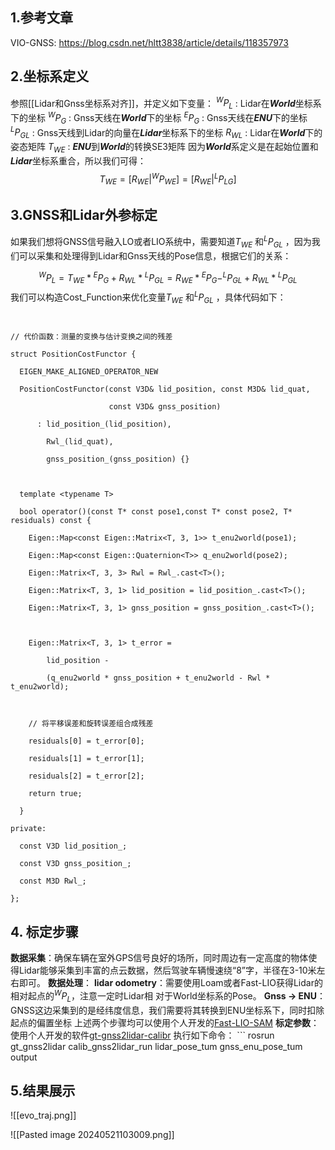 
## 1.参考文章

VIO-GNSS: https://blog.csdn.net/hltt3838/article/details/118357973


## 2.坐标系定义

参照[[Lidar和Gnss坐标系对齐]]，并定义如下变量：
	$^WP_L$ : Lidar在***World***坐标系下的坐标
	$^WP_G$ : Gnss天线在***World***下的坐标 
	$^EP_G$ : Gnss天线在***ENU***下的坐标
	$^LP_{GL}$ : Gnss天线到Lidar的向量在***Lidar***坐标系下的坐标 
    $R_{WL}$ : Lidar在***World***下的姿态矩阵
	$T_{WE}$ : ***ENU***到***World***的转换SE3矩阵
因为***World***系定义是在起始位置和***Lidar***坐标系重合，所以我们可得：
 $$
	 T_{WE} = [R_{WE}|^WP_{WE}] = [R_{WE}|^LP_{LG}]
 $$

## 3.GNSS和Lidar外参标定

   如果我们想将GNSS信号融入LO或者LIO系统中，需要知道$T_{WE}$ 和$^LP_{GL}$ ，因为我们可以采集和处理得到Lidar和Gnss天线的Pose信息，根据它们的关系：

   $$
    ^WP_L = T_{WE} * {^EP_G} + R_{WL} * {^LP_{GL}} = R_{WE} * {^EP_G} - ^LP_{GL} + R_{WL} * {^LP_{GL}}
  $$
   我们可以构造Cost_Function来优化变量$T_{WE}$ 和$^LP_{GL}$ ，具体代码如下：

```
  

// 代价函数：测量的变换与估计变换之间的残差

struct PositionCostFunctor {

  EIGEN_MAKE_ALIGNED_OPERATOR_NEW

  PositionCostFunctor(const V3D& lid_position, const M3D& lid_quat,

                      const V3D& gnss_position)

      : lid_position_(lid_position),

        Rwl_(lid_quat),

        gnss_position_(gnss_position) {}

  

  template <typename T>

  bool operator()(const T* const pose1,const T* const pose2, T* residuals) const {

    Eigen::Map<const Eigen::Matrix<T, 3, 1>> t_enu2world(pose1);

    Eigen::Map<const Eigen::Quaternion<T>> q_enu2world(pose2);

    Eigen::Matrix<T, 3, 3> Rwl = Rwl_.cast<T>();

    Eigen::Matrix<T, 3, 1> lid_position = lid_position_.cast<T>();

    Eigen::Matrix<T, 3, 1> gnss_position = gnss_position_.cast<T>();

  

    Eigen::Matrix<T, 3, 1> t_error =

        lid_position -

        (q_enu2world * gnss_position + t_enu2world - Rwl * t_enu2world);

  

    // 将平移误差和旋转误差组合成残差

    residuals[0] = t_error[0];

    residuals[1] = t_error[1];

    residuals[2] = t_error[2];

    return true;

  }

private:

  const V3D lid_position_;

  const V3D gnss_position_;

  const M3D Rwl_;

};
```

## 4. 标定步骤

   **数据采集**：确保车辆在室外GPS信号良好的场所，同时周边有一定高度的物体使得Lidar能够采集到丰富的点云数据，然后驾驶车辆慢速绕“8”字，半径在3-10米左右即可。
   **数据处理**： 
	**lidar odometry**：需要使用Loam或者Fast-LIO获得Lidar的相对起点的$^WP_L$，注意一定时Lidar相    对于World坐标系的Pose。
	**Gnss -> ENU**： GNSS这边采集到的是经纬度信息，我们需要将其转换到ENU坐标系下，同时扣除起点的偏置坐标
	上述两个步骤均可以使用个人开发的[Fast-LIO-SAM]( ssh://git@sourcecode.socialcoding.bosch.com:7999/~kdo1sgh/fast-lio2-sam-loopclosure.git)
   **标定参数**：
	 使用个人开发的软件[gt-gnss2lidar-calibr](ssh://git@sourcecode.socialcoding.bosch.com:7999/~kdo1sgh/gt-gnss2lidar-calibr.git) 执行如下命令：
	 ```
rosrun gt_gnss2lidar calib_gnss2lidar_run lidar_pose_tum gnss_enu_pose_tum output

## 5.结果展示

![[evo_traj.png]]


![[Pasted image 20240521103009.png]]